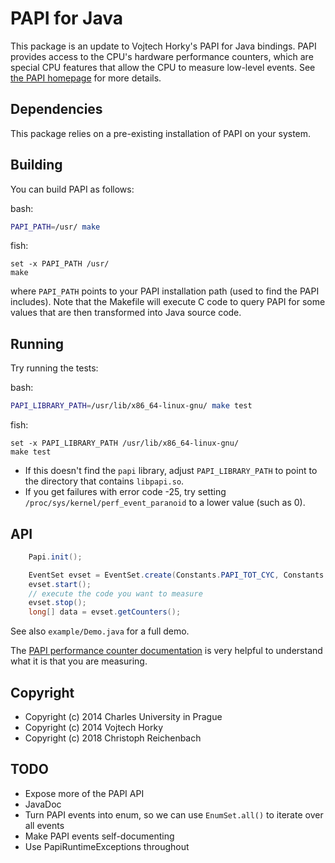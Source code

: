 # PAPI for Java

This package is an update to Vojtech Horky's PAPI for Java bindings.
PAPI provides access to the CPU's hardware performance counters, which
are special CPU features that allow the CPU to measure low-level
events.  See [the PAPI homepage](https://icl.utk.edu/papi/index.html)
for more details.

## Dependencies

This package relies on a pre-existing installation of PAPI on your system.

## Building

You can build PAPI as follows:

bash:
```bash
PAPI_PATH=/usr/ make
```

fish:
```fish
set -x PAPI_PATH /usr/
make
```

where `PAPI_PATH` points to your PAPI installation path (used to find
the PAPI includes).  Note that the Makefile will execute C code to
query PAPI for some values that are then transformed into Java source
code.

## Running

Try running the tests:

bash:
```bash
PAPI_LIBRARY_PATH=/usr/lib/x86_64-linux-gnu/ make test
```

fish:
```fish
set -x PAPI_LIBRARY_PATH /usr/lib/x86_64-linux-gnu/
make test
```

* If this doesn't find the `papi` library, adjust `PAPI_LIBRARY_PATH` to point to the directory that contains `libpapi.so`.
* If you get failures with error code -25, try setting `/proc/sys/kernel/perf_event_paranoid` to a lower value (such as 0).

## API

```Java
	Papi.init();

	EventSet evset = EventSet.create(Constants.PAPI_TOT_CYC, Constants.PAPI_L1_DCM);
	evset.start();
	// execute the code you want to measure
	evset.stop();
	long[] data = evset.getCounters();
```

See also `example/Demo.java` for a full demo.

The [PAPI performance counter documentation](https://icl.cs.utk.edu/projects/papi/wiki/PAPIC:Preset_Event_Definitions) is very helpful to understand what it is that you are measuring.


## Copyright

* Copyright (c) 2014 Charles University in Prague
* Copyright (c) 2014 Vojtech Horky
* Copyright (c) 2018 Christoph Reichenbach

## TODO

- Expose more of the PAPI API
- JavaDoc
- Turn PAPI events into enum, so we can use `EnumSet.all()` to iterate over all events
- Make PAPI events self-documenting
- Use PapiRuntimeExceptions throughout
